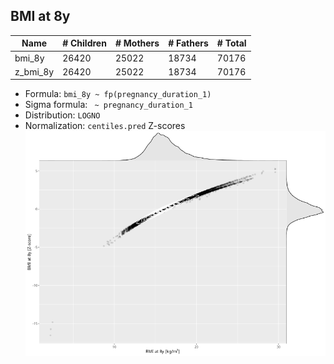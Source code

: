 ## BMI at 8y

| Name | # Children | # Mothers | # Fathers | # Total |
| ---- | ---------- | --------- | --------- | ------- |
| bmi_8y | 26420 | 25022 | 18734 | 70176 |
| z_bmi_8y | 26420 | 25022 | 18734 | 70176 |

- Formula: `bmi_8y ~ fp(pregnancy_duration_1)`
- Sigma formula: ` ~ pregnancy_duration_1`
- Distribution: `LOGNO`
- Normalization: `centiles.pred` Z-scores
![](plots/z_bmi_8y_vs_bmi_8y_child.png)


